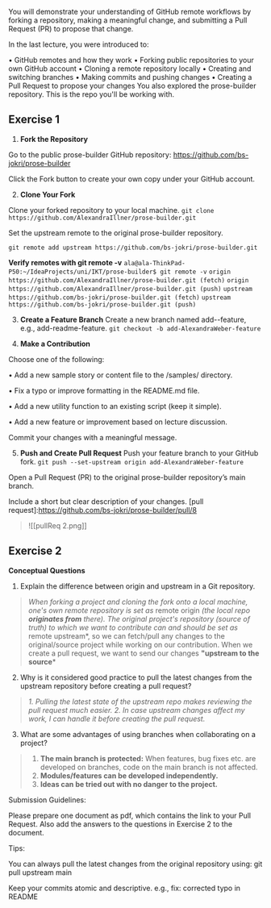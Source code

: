  You will demonstrate your understanding of GitHub remote workflows by forking a repository, making a meaningful change, and submitting a Pull Request (PR) to propose that change.

In the last lecture, you were introduced to:

• GitHub remotes and how they work
• Forking public repositories to your own GitHub account
• Cloning a remote repository locally
• Creating and switching branches
• Making commits and pushing changes
• Creating a Pull Request to propose your changes You also explored the prose-builder repository. This is the repo you'll be working with.

## Exercise 1

1. **Fork the Repository**

Go to the public prose-builder GitHub repository: https://github.com/bs-jokri/prose-builder

Click the Fork button to create your own copy under your GitHub account.

2. **Clone Your Fork**

Clone your forked repository to your local machine.
`git clone https://github.com/AlexandraIllner/prose-builder.git`

Set the upstream remote to the original prose-builder repository.
````
git remote add upstream https://github.com/bs-jokri/prose-builder.git
````

**Verify remotes with git remote -v**
`ala@ala-ThinkPad-P50:~/IdeaProjects/uni/IKT/prose-builder$ git remote -v`
`origin	https://github.com/AlexandraIllner/prose-builder.git (fetch)`
`origin	https://github.com/AlexandraIllner/prose-builder.git (push)`
`upstream	https://github.com/bs-jokri/prose-builder.git (fetch)`
`upstream	https://github.com/bs-jokri/prose-builder.git (push)`


3. **Create a Feature Branch**
Create a new branch named add-<your-name>-feature, e.g., add-readme-feature.
`git checkout -b add-AlexandraWeber-feature`

4. **Make a Contribution**

Choose one of the following:

• Add a new sample story or content file to the /samples/ directory.

• Fix a typo or improve formatting in the README.md file.

• Add a new utility function to an existing script (keep it simple).

• Add a new feature or improvement based on lecture discussion.

Commit your changes with a meaningful message.

5. **Push and Create Pull Request**
Push your feature branch to your GitHub fork.
`git push --set-upstream origin add-AlexandraWeber-feature`

Open a Pull Request (PR) to the original prose-builder repository’s main branch.

Include a short but clear description of your changes.
[pull request]:https://github.com/bs-jokri/prose-builder/pull/8

> ![[pullReq 2.png]]

## Exercise 2 
**Conceptual Questions**
1. Explain the difference between origin and upstream in a Git repository.
>*When forking a project and cloning the fork onto a local machine, one's own remote repository is set as* remote origin *(the local repo **originates from** there). The original project's repository (source of truth) to which we want to contribute can and should be set as* remote upstream*, so we can fetch/pull any changes to the original/source project while working on our contribution. When we create a pull request, we want to send our changes **"upstream to the source***


2. Why is it considered good practice to pull the latest changes from the upstream repository before creating a pull request?
>*1. Pulling the latest state of the upstream repo makes reviewing the pull request much easier. 2. In case upstream changes affect my work, I can handle it before creating the pull request.*

3. What are some advantages of using branches when collaborating on a project?
 >1. **The main branch is protected:** When features, bug fixes etc. are developed on branches, code on the main branch is not affected.
 >2. **Modules/features can be developed independently.** 
 >3. **Ideas can be tried out with no danger to the project.**
 

Submission Guidelines:

Please prepare one document as pdf, which contains the link to your Pull Request. Also add the answers to the questions in Exercise 2 to the document.

Tips:

You can always pull the latest changes from the original repository using: git pull upstream main



Keep your commits atomic and descriptive. e.g., fix: corrected typo in README




